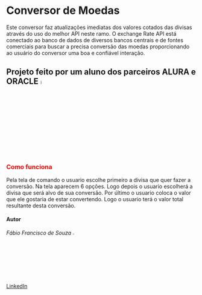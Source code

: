 # Conversor de Moedas
Este conversor faz atualizações imediatas dos valores cotados das divisas através do uso do melhor API neste ramo. O exchange Rate API está conectado ao banco de dados de diversos bancos centrais e de fontes comerciais para buscar a precisa conversão das moedas proporcionando ao usuário do conversor uma boa e confiável interação.
## Projeto feito por um aluno dos parceiros ALURA e ORACLE  <img src="https://github.com/user-attachments/assets/c7416dca-be6c-40b8-a1cf-5a42c31117ba" width="5%">
### <font color="red">Como funciona</font>
Pela tela de comando o usuario escolhe primeiro a divisa que quer fazer a conversão. Na tela aparecem 6 opções. Logo depois o usuario escolherá a divisa que será alvo de sua conversão. Por último o usuario coloca o valor que ele gostaria de estar convertendo. Logo o usuario terá o valor total resultante desta conversão.
#### Autor


<em>Fábio Francisco de Souza</em>                <img src="https://github.com/user-attachments/assets/dd2c6796-9de9-4fd3-9bc4-1c658ca8efd0" width="3%">

                                                          

[LinkedIn](https://www.linkedin.com/in/fabio-f-souza-dev)





